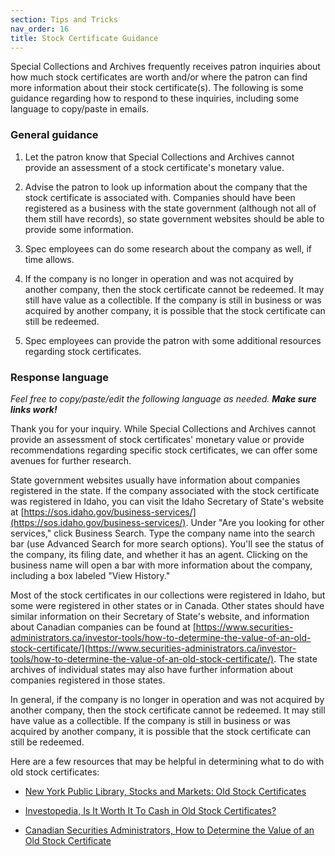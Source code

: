 ```yaml
---
section: Tips and Tricks
nav_order: 16
title: Stock Certificate Guidance
---
```


Special Collections and Archives frequently receives patron inquiries about how much stock certificates are worth and/or where the patron can find more information about their stock certificate(s). The following is some guidance regarding how to respond to these inquiries, including some language to copy/paste in emails. 

### General guidance

1. Let the patron know that Special Collections and Archives cannot provide an assessment of a stock certificate's monetary value. 

2. Advise the patron to look up information about the company that the stock certificate is associated with. Companies should have been registered as a business with the state government (although not all of them still have records), so state government websites should be able to provide some information. 

3. Spec employees can do some research about the company as well, if time allows. 

4. If the company is no longer in operation and was not acquired by another company, then the stock certificate cannot be redeemed. It may still have value as a collectible. If the company is still in business or was acquired by another company, it is possible that the stock certificate can still be redeemed.

5. Spec employees can provide the patron with some additional resources regarding stock certificates.

### Response language

*Feel free to copy/paste/edit the following language as needed.* ***Make sure links work!***

Thank you for your inquiry. While Special Collections and Archives cannot provide an assessment of stock certificates' monetary value or provide recommendations regarding specific stock certificates, we can offer some avenues for further research. 

State government websites usually have information about companies registered in the state. If the company associated with the stock certificate was registered in Idaho, you can visit the Idaho Secretary of State's website at [https://sos.idaho.gov/business-services/](https://sos.idaho.gov/business-services/). Under "Are you looking for other services," click Business Search. Type the company name into the search bar (use Advanced Search for more search options). You'll see the status of the company, its filing date, and whether it has an agent. Clicking on the business name will open a bar with more information about the company, including a box labeled "View History." 

Most of the stock certificates in our collections were registered in Idaho, but some were registered in other states or in Canada. Other states should have similar information on their Secretary of State's website, and information about Canadian companies can be found at [https://www.securities-administrators.ca/investor-tools/how-to-determine-the-value-of-an-old-stock-certificate/](https://www.securities-administrators.ca/investor-tools/how-to-determine-the-value-of-an-old-stock-certificate/). The state archives of individual states may also have further information about companies registered in those states.

In general, if the company is no longer in operation and was not acquired by another company, then the stock certificate cannot be redeemed. It may still have value as a collectible. If the company is still in business or was acquired by another company, it is possible that the stock certificate can still be redeemed.

Here are a few resources that may be helpful in determining what to do with old stock certificates:

- [New York Public Library, Stocks and Markets: Old Stock Certificates](https://libguides.nypl.org/historical_financial_research)

- [Investopedia, Is It Worth It To Cash in Old Stock Certificates?](https://www.investopedia.com/investing/old-stock-certificates-value/)

- [Canadian Securities Administrators, How to Determine the Value of an Old Stock Certificate](https://www.securities-administrators.ca/investor-tools/how-to-determine-the-value-of-an-old-stock-certificate/)
